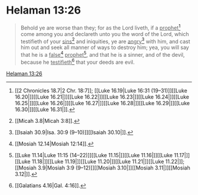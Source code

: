 # Helaman 13:26

> Behold ye are worse than they; for as the Lord liveth, if a <u>prophet</u>[^a] come among you and declareth unto you the word of the Lord, which testifieth of your <u>sins</u>[^b] and iniquities, ye are <u>angry</u>[^c] with him, and cast him out and seek all manner of ways to destroy him; yea, you will say that he is a <u>false</u>[^d] <u>prophet</u>[^e], and that he is a sinner, and of the devil, because he <u>testifieth</u>[^f] that your deeds are evil.

[Helaman 13:26](https://www.churchofjesuschrist.org/study/scriptures/bofm/hel/13?lang=eng&id=p26#p26)


[^a]: [[2 Chronicles 18.7|2 Chr. 18:7]]; [[Luke 16.19|Luke 16:31 (19–31)]][[Luke 16.20|]][[Luke 16.21|]][[Luke 16.22|]][[Luke 16.23|]][[Luke 16.24|]][[Luke 16.25|]][[Luke 16.26|]][[Luke 16.27|]][[Luke 16.28|]][[Luke 16.29|]][[Luke 16.30|]][[Luke 16.31|]].  
[^b]: [[Micah 3.8|Micah 3:8]].  
[^c]: [[Isaiah 30.9|Isa. 30:9 (9–10)]][[Isaiah 30.10|]].  
[^d]: [[Mosiah 12.14|Mosiah 12:14]].  
[^e]: [[Luke 11.14|Luke 11:15 (14–22)]][[Luke 11.15|]][[Luke 11.16|]][[Luke 11.17|]][[Luke 11.18|]][[Luke 11.19|]][[Luke 11.20|]][[Luke 11.21|]][[Luke 11.22|]]; [[Mosiah 3.9|Mosiah 3:9 (9–12)]][[Mosiah 3.10|]][[Mosiah 3.11|]][[Mosiah 3.12|]].  
[^f]: [[Galatians 4.16|Gal. 4:16]].  
